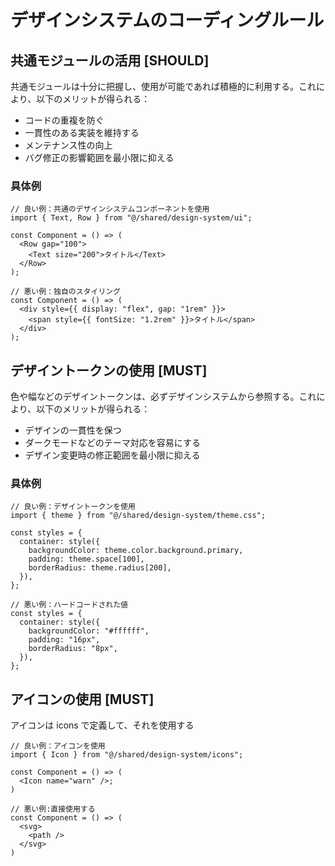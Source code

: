 # デザインシステムのコーディングルール

## 共通モジュールの活用 [SHOULD]

共通モジュールは十分に把握し、使用が可能であれば積極的に利用する。これにより、以下のメリットが得られる：

- コードの重複を防ぐ
- 一貫性のある実装を維持する
- メンテナンス性の向上
- バグ修正の影響範囲を最小限に抑える

### 具体例

```tsx
// 良い例：共通のデザインシステムコンポーネントを使用
import { Text, Row } from "@/shared/design-system/ui";

const Component = () => (
  <Row gap="100">
    <Text size="200">タイトル</Text>
  </Row>
);

// 悪い例：独自のスタイリング
const Component = () => (
  <div style={{ display: "flex", gap: "1rem" }}>
    <span style={{ fontSize: "1.2rem" }}>タイトル</span>
  </div>
);
```

## デザイントークンの使用 [MUST]

色や幅などのデザイントークンは、必ずデザインシステムから参照する。これにより、以下のメリットが得られる：

- デザインの一貫性を保つ
- ダークモードなどのテーマ対応を容易にする
- デザイン変更時の修正範囲を最小限に抑える

### 具体例

```tsx
// 良い例：デザイントークンを使用
import { theme } from "@/shared/design-system/theme.css";

const styles = {
  container: style({
    backgroundColor: theme.color.background.primary,
    padding: theme.space[100],
    borderRadius: theme.radius[200],
  }),
};

// 悪い例：ハードコードされた値
const styles = {
  container: style({
    backgroundColor: "#ffffff",
    padding: "16px",
    borderRadius: "8px",
  }),
};
```

## アイコンの使用 [MUST]

アイコンは icons で定義して、それを使用する

```tsx
// 良い例：アイコンを使用
import { Icon } from "@/shared/design-system/icons";

const Component = () => (
  <Icon name="warn" />;
)

// 悪い例:直接使用する
const Component = () => (
  <svg>
    <path />
  </svg>
)
```

